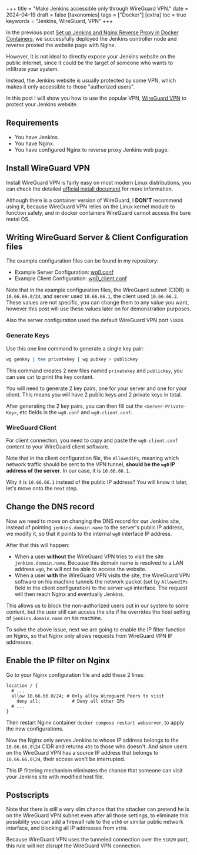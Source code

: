 +++
title = "Make Jenkins accessible only through WireGuard VPN."
date = 2024-04-19
draft = false
[taxonomies]
  tags = ["Docker"]
[extra]
  toc = true
	keywords = "Jenkins, WireGuard, VPN"
+++

In the previous post [Set up Jenkins and Nginx Reverse Proxy in Docker Containers](/blog/nginx-jenkins-reverse-proxy), we successfully deployed the Jenkins controller node and reverse proxied the website page with Nginx.

However, it is not ideal to directly expose your Jenkins website on the public internet, since it could be the target of someone who wants to infiltrate your system.

Instead, the Jenkins website is usually protected by some VPN, which makes it only accessible to those "authorized users".

In this post I will show you how to use the popular VPN, [WireGuard VPN](https://www.wireguard.com/) to protect your Jenkins website.

## Requirements

* You have Jenkins.
* You have Nginx.
* You have configured Nginx to reverse proxy Jenkins web page.

## Install WireGuard VPN

Install WireGuard VPN is fairly easy on most modern Linux distributions, you can check the detailed [official install document](https://www.wireguard.com/install/) for more information.

Although there is a container version of WireGuard, I **DON'T** recommend using it, because WireGuard VPN relies on the Linux kernel module to function safely, and in docker containers WireGuard cannot access the bare metal OS.

## Writing WireGuard Server & Client Configuration files

The example configuration files can be found in my repository: 

* Example Server Configuration: [wg0.conf](https://github.com/xiahualiu/docker-nginx-jenkins-zola/blob/main/wireguard/wg0.conf)
* Example Client Configuration: [wg0_client.conf](https://github.com/xiahualiu/docker-nginx-jenkins-zola/blob/main/wireguard/wg0_client.conf)

Note that in the example configuration files, the WireGuard subnet (CIDR) is `10.66.66.0/24`, and server used `10.66.66.1`, the client used `10.66.66.2`. These values are not specific, you can change them to any value you want, however this post will use these values later on for demonstration purposes.

Also the server configuration used the default WireGuard VPN port `51820`.

### Generate Keys

Use this one line command to generate a single key pair:

```bash
wg genkey | tee privatekey | wg pubkey > publickey
```

This command creates 2 new files named `privatekey` and `publickey`, you can use `cat` to print the key content.

You will need to generate 2 key pairs, one for your server and one for your client. This means you will have 2 public keys and 2 private keys in total.

After generating the 2 key pairs, you can then fill out the `<Server-Private-Key>`, etc fields in the `wg0.conf` and `wg0-client.conf`.

### WireGuard Client

For client connection, you need to copy and paste the `wg0-client.conf` content to your WireGuard client software.

Note that in the client configuration file, the `AllowedIPs`, meaning which network traffic should be sent to the VPN tunnel, **should be the `wg0` IP address of the server**. In our case, it is `10.66.66.1`.

Why it is `10.66.66.1` instead of the public IP address? You will know it later, let's move onto the next step.

## Change the DNS record

Now we need to move on changing the DNS record for our Jenkins site, instead of pointing `jenkins.domain.name` to the server's public IP address, we modify it, so that it points to the internal `wg0` interface IP address. 

After that this will happen:

* When a user **without** the WireGuard VPN tries to visit the site `jenkins.domain.name`. Because this domain name is resolved to a LAN address `wg0`, he will not be able to access the website.
* When a user **with** the WireGuard VPN visits the site, the WireGuard VPN software on his machine tunnels the network packet (set by `AllowedIPs` field in the client configuration) to the server `wg0` interface. The request will then reach Nginx and eventually Jenkins. 

This allows us to block the non-authorized users out in our system to some content, but the user still can access the site if he overrides the host setting of `jenkins.domain.name` on his machine.

To solve the above issue, next we are going to enable the IP filter function on Nginx, so that Nginx only allows requests from WireGuard VPN IP addresses.

## Enable the IP filter on Nginx

Go to your Nginx configuration file and add these 2 lines:

```
location / {
  # ...
  allow 10.66.66.0/24; # Only allow Wireguard Peers to visit
	deny all;            # Deny all other IPs
  # ...
}
```

Then restart Nginx container `docker compose restart webserver`, to apply the new configurations.

Now the Nginx only serves Jenkins to whose IP address belongs to the `10.66.66.0\24` CIDR and returns `403` to those who doesn't. And since users on the WireGuard VPN has a source IP address that belongs to `10.66.66.0\24`, their access won't be interrupted.

This IP filtering mechanism eliminates the chance that someone can visit your Jenkins site with modified host file.

## Postscripts

Note that there is still a very slim chance that the attacker can pretend he is on the WireGuard VPN subnet even after all those settings, to eliminate this possiblity you can add a firewall rule to the `eth0` or similar public network interface, and blocking all IP addresses from `eth0`.

Because WireGuard VPN uses the tunneled connection over the `51820` port, this rule will not disrupt the WireGuard VPN connection.
